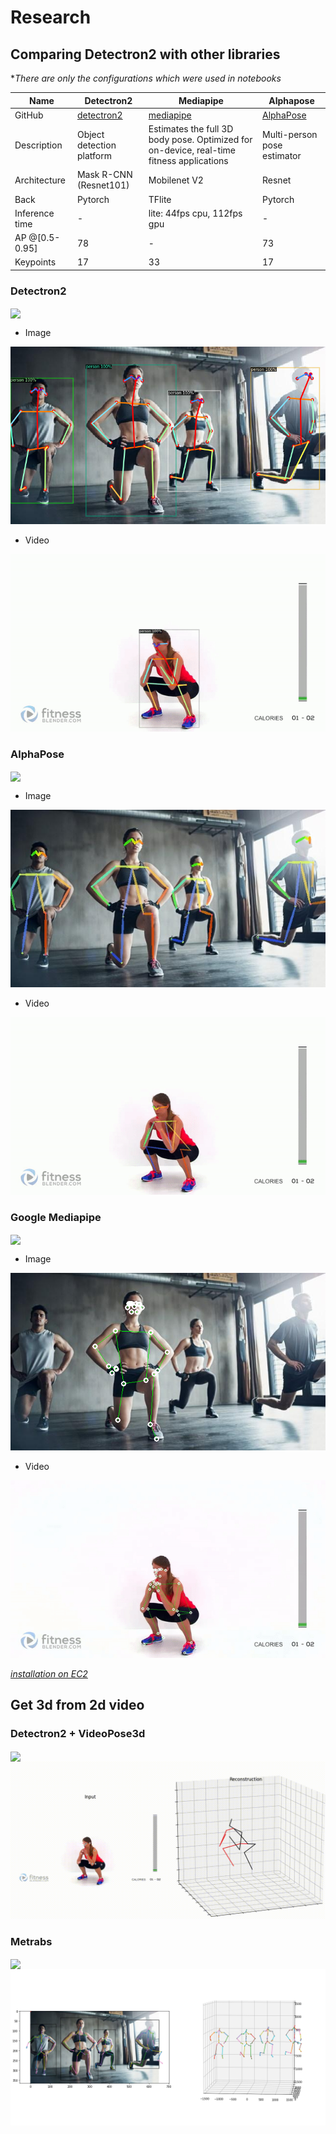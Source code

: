 # Research

## Comparing Detectron2 with other libraries
**There are only the configurations which were used in notebooks*

Name | Detectron2 | Mediapipe | Alphapose
---|---|---|---
GitHub | [detectron2](https://github.com/facebookresearch/detectron2) | [mediapipe](https://github.com/google/mediapipe) | [AlphaPose](https://github.com/MVIG-SJTU/AlphaPose)
Description |  Object detection platform | Estimates the full 3D body pose. Optimized for on-device, real-time fitness applications | Multi-person pose estimator
Architecture | Mask R-CNN (Resnet101) | Mobilenet V2 | Resnet
Back | Pytorch | TFlite | Pytorch
Inference time | - | lite: 44fps cpu, 112fps gpu | -
AP @[0.5-0.95] | 78 | - | 73
Keypoints | 17 | 33 | 17


### Detectron2 
[<img src="https://colab.research.google.com/assets/colab-badge.svg" align="center">](https://colab.research.google.com/drive/1HekDaF5oOv5sXH1bHvhecMUG5ErU3-aC?usp=sharing)

* Image

![img](images/ex1.png)
  
* Video

![img](images/dtr.gif)

### AlphaPose
[<img src="https://colab.research.google.com/assets/colab-badge.svg" align="center">](https://colab.research.google.com/drive/1udurAuDp3TTFflbxTfRvf57YMdzfjKkh?usp=sharing)

* Image

![img](images/example_.jpg)
  
* Video

![img](images/alpha.gif)

### Google Mediapipe
[<img src="https://colab.research.google.com/assets/colab-badge.svg" align="center">](https://colab.research.google.com/drive/126vr1wK4FgH-AggGmONNFrz6-HbA-xXM?usp=sharing)

* Image

![img](images/google.png)
  
* Video

![img](images/google2.gif)

[*installation on EC2*](https://dev.classmethod.jp/articles/mediapipe-install-on-aws-ec2-with-gpu-english/)

## Get 3d from 2d video

### Detectron2 + VideoPose3d
[<img src="https://colab.research.google.com/assets/colab-badge.svg" align="center">](https://colab.research.google.com/drive/18bn88ALDOzbeuuJ1Rbj5_yDDroCuJP7X?usp=sharing)
![img](images/output.gif)

### Metrabs
[<img src="https://colab.research.google.com/assets/colab-badge.svg" align="center">](https://colab.research.google.com/drive/1SP2fLqvtT1wyAHBIKC2pPUKq83nseHW6?usp=sharing)
![img](images/metrab.png)